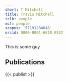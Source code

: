 ```yaml
---
short: T Mitchell
title: Travis Mitchell
tclb: people
mcf: people
scopus: '57191284046'
orcid: 0000-0001-6618-0532
---
```


This is some guy

## Publications
{{< publist >}}
